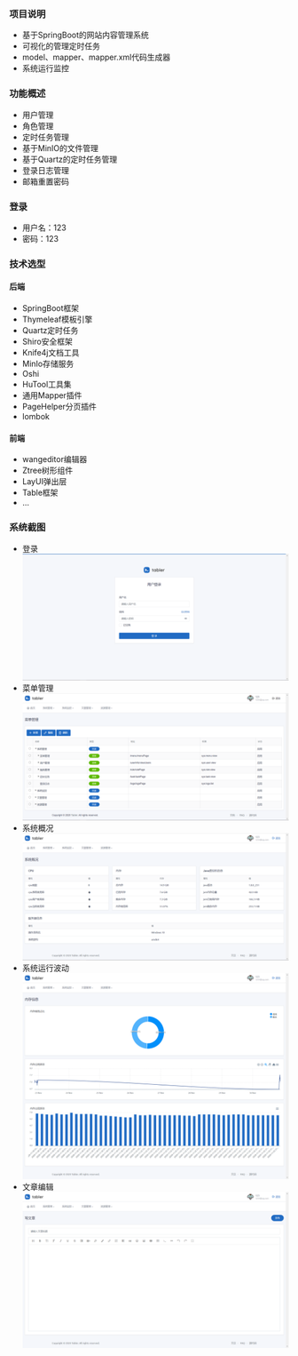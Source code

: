 ### 项目说明
* 基于SpringBoot的网站内容管理系统
* 可视化的管理定时任务
* model、mapper、mapper.xml代码生成器
* 系统运行监控

### 功能概述
* 用户管理
* 角色管理
* 定时任务管理
* 基于MinIO的文件管理
* 基于Quartz的定时任务管理
* 登录日志管理
* 邮箱重置密码

### 登录
* 用户名：123
* 密码：123

### 技术选型
#### 后端
* SpringBoot框架
* Thymeleaf模板引擎
* Quartz定时任务
* Shiro安全框架
* Knife4j文档工具
* MinIo存储服务
* Oshi
* HuTool工具集
* 通用Mapper插件
* PageHelper分页插件
* lombok

#### 前端
* wangeditor编辑器
* Ztree树形组件
* LayUI弹出层
* Table框架
* ...

### 系统截图
* 登录
![](src/img/01.png)
* 菜单管理
![](src/img/02.png)
* 系统概况
![](src/img/03.png)
* 系统运行波动
![](src/img/04.png)
* 文章编辑
![](src/img/05.png)

